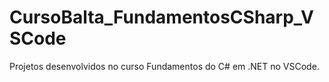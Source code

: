 # CursoBalta_FundamentosCSharp_VSCode
Projetos desenvolvidos no curso Fundamentos do C# em .NET no VSCode.
